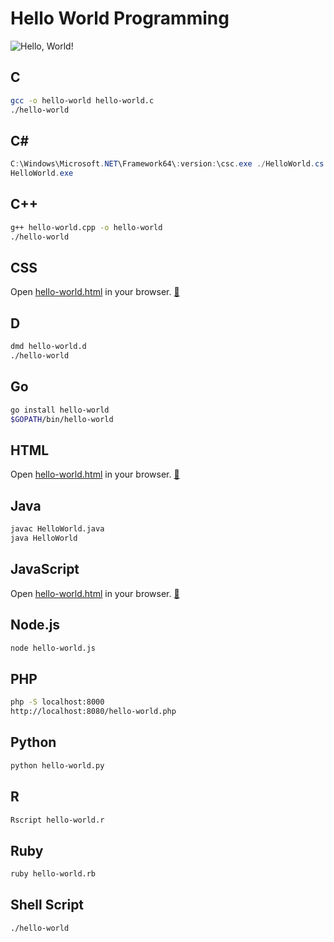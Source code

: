 # Hello World Programming #

![Hello, World!](hello-world.png)

## C ##

```bash
gcc -o hello-world hello-world.c
./hello-world
```

## C# ##

```powershell
C:\Windows\Microsoft.NET\Framework64\:version:\csc.exe ./HelloWorld.cs
HelloWorld.exe
```

## C++ ##

```bash
g++ hello-world.cpp -o hello-world
./hello-world
```

## CSS ##

Open [hello-world.html](./HTML/hello-world.html) in your browser. [:link:](https://git.io/vPLQA)

## D ##

```bash
dmd hello-world.d
./hello-world
```

## Go ##

```bash
go install hello-world
$GOPATH/bin/hello-world
```

## HTML ##

Open [hello-world.html](./HTML/hello-world.html) in your browser. [:link:](https://git.io/vPLQA)

## Java ##

```bash
javac HelloWorld.java
java HelloWorld
```

## JavaScript ##

Open [hello-world.html](./HTML/hello-world.html) in your browser. [:link:](https://git.io/vPLQA)

## Node.js ##

```bash
node hello-world.js
```

## PHP ##

```bash
php -S localhost:8000
http://localhost:8080/hello-world.php
```

## Python ##

```bash
python hello-world.py
```

## R ##
```bash
Rscript hello-world.r
```

## Ruby ##

```bash
ruby hello-world.rb
```

## Shell Script ##

```bash
./hello-world
```
